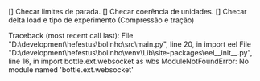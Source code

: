 [] Checar limites de parada.
[] Checar coerência de unidades.
[] Checar delta load e tipo de experimento (Compressão e tração)

Traceback (most recent call last):
File "D:\development\hefestus\bolinho\src\main.py", line 20, in <module>
import eel
File "D:\development\hefestus\bolinho\venv\Lib\site-packages\eel\_\_init\_\_.py", line 16, in <module>
import bottle.ext.websocket as wbs
ModuleNotFoundError: No module named 'bottle.ext.websocket'
